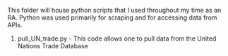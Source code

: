 This folder will house python scripts that I used throughout my time as an RA. Python was used primarily for scraping
and for accessing data from APIs.

1. pull_UN_trade.py - This code allows one to pull data from the United 
Nations Trade Database
